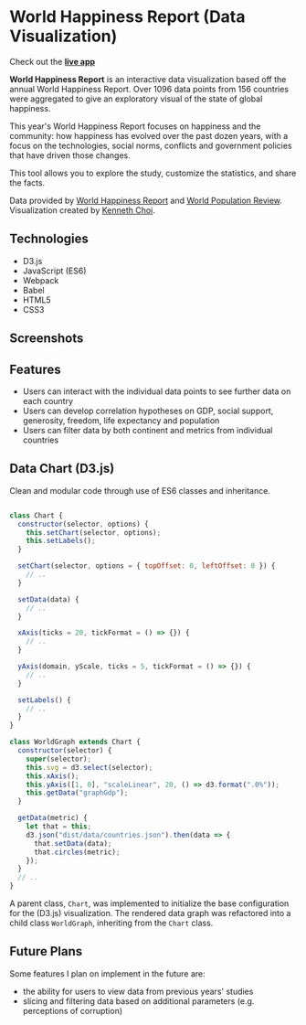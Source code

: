 # World Happiness Report (Data Visualization)
Check out the **[live app](https://mrkchoi.github.io/WHR_data_visualization/)**

**World Happiness Report** is an interactive data visualization based off the annual World Happiness Report. Over 1096 data points from 156 countries were aggregated to give an exploratory visual of the state of global happiness.  

This year's World Happiness Report focuses on happiness and the community: how happiness has evolved over the past dozen years, with a focus on the technologies, social norms, conflicts and government policies that have driven those changes.  

This tool allows you to explore the study, customize the statistics, and share the facts.  

Data provided by [World Happiness Report](https://worldhappiness.report/) and [World Population Review](http://worldpopulationreview.com/).   
Visualization created by [Kenneth Choi](https://www.kchoi.io).  

## Technologies
* D3.js
* JavaScript (ES6)
* Webpack
* Babel
* HTML5
* CSS3

## Screenshots

## Features
* Users can interact with the individual data points to see further data on each country
* Users can develop correlation hypotheses on GDP, social support, generosity, freedom, life expectancy and population
* Users can filter data by both continent and metrics from individual countries

## Data Chart (D3.js)

Clean and modular code through use of ES6 classes and inheritance.

```javascript

class Chart {
  constructor(selector, options) {
    this.setChart(selector, options);
    this.setLabels();
  }

  setChart(selector, options = { topOffset: 0, leftOffset: 0 }) {
    // ..
  }

  setData(data) {
    // ..
  }

  xAxis(ticks = 20, tickFormat = () => {}) {
    // ..
  }

  yAxis(domain, yScale, ticks = 5, tickFormat = () => {}) {
    // ..
  }

  setLabels() {
    // ..
  }
}

class WorldGraph extends Chart {
  constructor(selector) {
    super(selector);
    this.svg = d3.select(selector);
    this.xAxis();
    this.yAxis([1, 0], "scaleLinear", 20, () => d3.format(".0%"));
    this.getData("graphGdp");
  }

  getData(metric) {
    let that = this;
    d3.json("dist/data/countries.json").then(data => {
      that.setData(data);
      that.circles(metric);
    });
  }
  // ..
}
```

A parent class, `Chart`, was implemented to initialize the base configuration for the (D3.js) visualization. The rendered data graph was refactored into a child class `WorldGraph`, inheriting from the `Chart` class.

## Future Plans
Some features I plan on implement in the future are:

* the ability for users to view data from previous years' studies
* slicing and filtering data based on additional parameters (e.g. perceptions of corruption)
